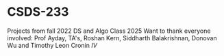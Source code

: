 # CSDS-233
Projects from fall 2022 DS and Algo Class 2025
Want to thank everyone involved: Prof Ayday, TA's, Roshan Kern, Siddharth Balakrishnan, Donovan Wu and Timothy Leon Cronin $IV$
